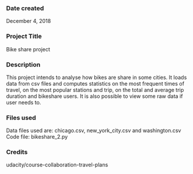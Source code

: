 ### Date created
December 4, 2018

### Project Title
Bike share project

### Description
This project intends to analyse how bikes are share in some cities. It loads data from csv files and computes statistics on the most frequent times of travel, on the most popular stations and trip, on the total and average trip duration and bikeshare users.
It is also possible to view some raw data if user needs to.

### Files used
Data files used are: chicago.csv, new_york_city.csv and washington.csv
Code file: bikeshare_2.py

### Credits
udacity/course-collaboration-travel-plans

